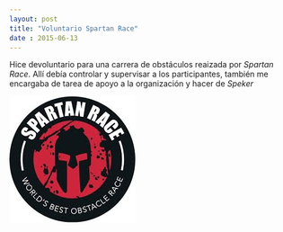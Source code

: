 ```yaml
---
layout: post
title: "Voluntario Spartan Race"
date : 2015-06-13
---
```

Hice devoluntario para una carrera de obstáculos reaizada por *Spartan Race*. Allí debía controlar y supervisar a los participantes,
también me encargaba de tarea de apoyo a la organización y hacer de *Speker*

![Spartan](/img/spartan.jpg "spartan race")
